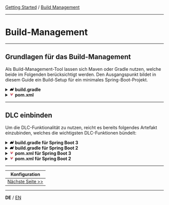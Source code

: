 [Getting Started](../index_de.md) / [Build Management](build_management_de)

---

# Build-Management

---

## Grundlagen für das Build-Management
Als Build-Management-Tool lassen sich Maven oder Gradle nutzen, welche beide im Folgenden berücksichtigt werden.
Den Ausgangspunkt bildet in diesem Guide ein Build-Setup für ein minimales Spring-Boot-Projekt. 

<details>
<summary><img style="height: 12px" src="../../icons/gradle.svg" alt="gradle"> <b>build.gradle</b></summary>

```groovy
plugins {
    id 'java'
    id 'org.springframework.boot' version '3.4.0'
    id 'io.spring.dependency-management' version '1.1.6'
}

group = 'com.example'
version = '0.0.1-SNAPSHOT'

java {
    toolchain {
        languageVersion = JavaLanguageVersion.of(17)
    }
}

repositories {
    mavenCentral()
}

dependencies {
    implementation 'org.springframework.boot:spring-boot-starter'
}
```
</details>

<details>
<summary><img style="height: 12px" src="../../icons/file-type-maven.svg" alt="maven"> <b>pom.xml</b></summary>

```xml
<?xml version="1.0" encoding="UTF-8"?>
<project xmlns="http://maven.apache.org/POM/4.0.0" xmlns:xsi="http://www.w3.org/2001/XMLSchema-instance"
         xsi:schemaLocation="http://maven.apache.org/POM/4.0.0 https://maven.apache.org/xsd/maven-4.0.0.xsd">
    <modelVersion>4.0.0</modelVersion>
    <parent>
        <groupId>org.springframework.boot</groupId>
        <artifactId>spring-boot-starter-parent</artifactId>
        <version>3.4.0</version>
        <relativePath/>
    </parent>
    <groupId>com.example</groupId>
    <artifactId>demo</artifactId>
    <version>0.0.1-SNAPSHOT</version>
    <properties>
        <java.version>17</java.version>
    </properties>
    <dependencies>
        <dependency>
            <groupId>org.springframework.boot</groupId>
            <artifactId>spring-boot-starter</artifactId>
        </dependency>
    </dependencies>

    <build>
        <plugins>
            <plugin>
                <groupId>org.springframework.boot</groupId>
                <artifactId>spring-boot-maven-plugin</artifactId>
            </plugin>
        </plugins>
    </build>
</project>

```
</details>

---

## DLC einbinden
Um die DLC-Funktionalität zu nutzen, reicht es bereits folgendes Artefakt einzubinden, 
welches die wichtigsten DLC-Funktionen bündelt:

<details>
<summary><img style="height: 12px" src="../../icons/gradle.svg" alt="gradle"> <b>build.gradle für Spring Boot 3</b></summary>

```groovy
dependencies {
    implementation 'io.domainlifecycles:spring-boot-3-jooq-complete:2.0.4'
}
```
</details>
<details>
<summary><img style="height: 12px" src="../../icons/gradle.svg" alt="gradle"> <b>build.gradle für Spring Boot 2</b></summary>

```groovy
dependencies {
    implementation 'io.domainlifecycles:spring-boot-2-jooq-complete:2.0.4'
}
```
</details>

<details>
<summary><img style="height: 12px" src="../../icons/file-type-maven.svg" alt="maven"> <b>pom.xml für Spring Boot 3</b></summary>

```xml
<dependencies>
    <dependency>
        <groupId>io.domainlifecycles</groupId>
        <artifactId>spring-boot-3-jooq-complete</artifactId>
        <version>2.0.4</version>
    </dependency>
</dependencies>
```
</details>

<details>
<summary><img style="height: 12px" src="../../icons/file-type-maven.svg" alt="maven"> <b>pom.xml für Spring Boot 2</b></summary>

```xml
<dependencies>
    <dependency>
        <groupId>io.domainlifecycles</groupId>
        <artifactId>spring-boot-2-jooq-complete</artifactId>
        <version>2.0.4</version>
    </dependency>
</dependencies>
```
</details>

---

|             **Konfiguration**             |
|:-----------------------------------------:|
| [Nächste Seite >>](./configuration_de.md) |

---

**DE** / [EN](../../english/guides/build_management_en.md)
